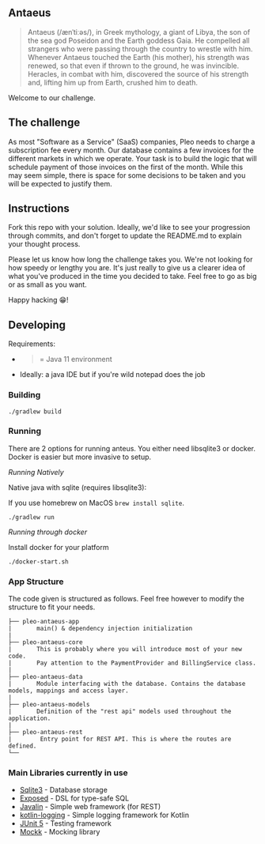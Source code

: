 ## Antaeus

> Antaeus (/ænˈtiːəs/), in Greek mythology, a giant of Libya, the son of the sea god Poseidon and the Earth goddess Gaia. He compelled all strangers who were passing through the country to wrestle with him. Whenever Antaeus touched the Earth (his mother), his strength was renewed, so that even if thrown to the ground, he was invincible. Heracles, in combat with him, discovered the source of his strength and, lifting him up from Earth, crushed him to death.

Welcome to our challenge.

## The challenge

As most "Software as a Service" (SaaS) companies, Pleo needs to charge a subscription fee every month. Our database contains a few invoices for the different markets in which we operate. Your task is to build the logic that will schedule payment of those invoices on the first of the month. While this may seem simple, there is space for some decisions to be taken and you will be expected to justify them.

## Instructions

Fork this repo with your solution. Ideally, we'd like to see your progression through commits, and don't forget to update the README.md to explain your thought process.

Please let us know how long the challenge takes you. We're not looking for how speedy or lengthy you are. It's just really to give us a clearer idea of what you've produced in the time you decided to take. Feel free to go as big or as small as you want.

Happy hacking 😁!

## Developing

Requirements:
- >= Java 11 environment
- Ideally: a java IDE but if you're wild notepad does the job

### Building

```
./gradlew build
```

### Running

There are 2 options for running anteus. You either need libsqlite3 or docker. Docker is easier but more invasive to setup.

*Running Natively*

Native java with sqlite (requires libsqlite3):

If you use homebrew on MacOS `brew install sqlite`.

```
./gradlew run
```

*Running through docker*

Install docker for your platform

```
./docker-start.sh
```

### App Structure
The code given is structured as follows. Feel free however to modify the structure to fit your needs.
```
├── pleo-antaeus-app
|       main() & dependency injection initialization
|
├── pleo-antaeus-core
|       This is probably where you will introduce most of your new code.
|       Pay attention to the PaymentProvider and BillingService class.
|
├── pleo-antaeus-data
|       Module interfacing with the database. Contains the database models, mappings and access layer.
|
├── pleo-antaeus-models
|       Definition of the "rest api" models used throughout the application.
|
├── pleo-antaeus-rest
|        Entry point for REST API. This is where the routes are defined.
└──
```

### Main Libraries currently in use
* [Sqlite3](https://sqlite.org/index.html) - Database storage
* [Exposed](https://github.com/JetBrains/Exposed) - DSL for type-safe SQL
* [Javalin](https://javalin.io/) - Simple web framework (for REST)
* [kotlin-logging](https://github.com/MicroUtils/kotlin-logging) - Simple logging framework for Kotlin
* [JUnit 5](https://junit.org/junit5/) - Testing framework
* [Mockk](https://mockk.io/) - Mocking library
